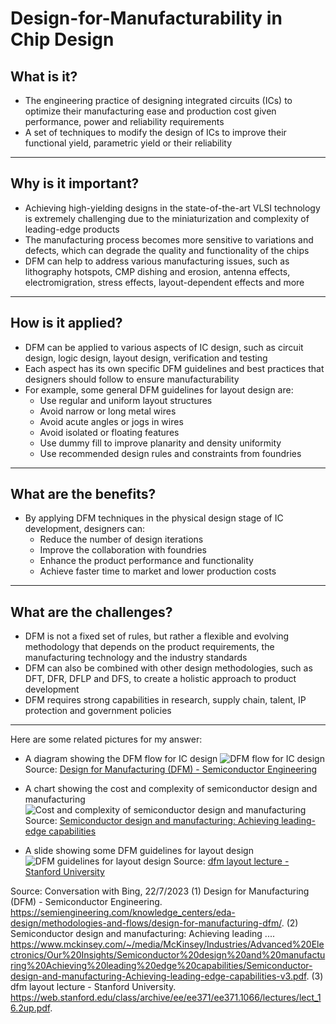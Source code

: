 # Design-for-Manufacturability in Chip Design

## What is it?

- The engineering practice of designing integrated circuits (ICs) to optimize their manufacturing ease and production cost given performance, power and reliability requirements
- A set of techniques to modify the design of ICs to improve their functional yield, parametric yield or their reliability

---

## Why is it important?

- Achieving high-yielding designs in the state-of-the-art VLSI technology is extremely challenging due to the miniaturization and complexity of leading-edge products
- The manufacturing process becomes more sensitive to variations and defects, which can degrade the quality and functionality of the chips
- DFM can help to address various manufacturing issues, such as lithography hotspots, CMP dishing and erosion, antenna effects, electromigration, stress effects, layout-dependent effects and more

---

## How is it applied?

- DFM can be applied to various aspects of IC design, such as circuit design, logic design, layout design, verification and testing
- Each aspect has its own specific DFM guidelines and best practices that designers should follow to ensure manufacturability
- For example, some general DFM guidelines for layout design are:
  - Use regular and uniform layout structures
  - Avoid narrow or long metal wires
  - Avoid acute angles or jogs in wires
  - Avoid isolated or floating features
  - Use dummy fill to improve planarity and density uniformity
  - Use recommended design rules and constraints from foundries

---

## What are the benefits?

- By applying DFM techniques in the physical design stage of IC development, designers can:
  - Reduce the number of design iterations
  - Improve the collaboration with foundries
  - Enhance the product performance and functionality
  - Achieve faster time to market and lower production costs

---

## What are the challenges?

- DFM is not a fixed set of rules, but rather a flexible and evolving methodology that depends on the product requirements, the manufacturing technology and the industry standards
- DFM can also be combined with other design methodologies, such as DFT, DFR, DFLP and DFS, to create a holistic approach to product development
- DFM requires strong capabilities in research, supply chain, talent, IP protection and government policies

---

Here are some related pictures for my answer:

- A diagram showing the DFM flow for IC design
![DFM flow for IC design](https://semiengineering.com/wp-content/uploads/2015/08/dfm-flow.jpg)
Source: [Design for Manufacturing (DFM) - Semiconductor Engineering](https://semiengineering.com/knowledge_centers/eda-design/methodologies-and-flows/design-for-manufacturing-dfm/)

- A chart showing the cost and complexity of semiconductor design and manufacturing
![Cost and complexity of semiconductor design and manufacturing](https://www.mckinsey.com/~/media/McKinsey/Industries/Advanced%20Electronics/Our%20Insights/Semiconductor%20design%20and%20manufacturing%20Achieving%20leading%20edge%20capabilities/Semiconductor-design-and-manufacturing-Achieving-leading-edge-capabilities-v3_1536x1536.jpg)
Source: [Semiconductor design and manufacturing: Achieving leading-edge capabilities](https://www.mckinsey.com/~/media/McKinsey/Industries/Advanced%20Electronics/Our%20Insights/Semiconductor%20design%20and%20manufacturing%20Achieving%20leading%20edge%20capabilities/Semiconductor-design-and-manufacturing-Achieving-leading-edge-capabilities-v3.pdf)

- A slide showing some DFM guidelines for layout design
![DFM guidelines for layout design](https://web.stanford.edu/class/archive/ee/ee371/ee371.1066/lectures/images/L16_10.jpg)
Source: [dfm layout lecture - Stanford University](https://web.stanford.edu/class/archive/ee/ee371/ee371.1066/lectures/lect_16.2up.pdf)

Source: Conversation with Bing, 22/7/2023
(1) Design for Manufacturing (DFM) - Semiconductor Engineering. https://semiengineering.com/knowledge_centers/eda-design/methodologies-and-flows/design-for-manufacturing-dfm/.
(2) Semiconductor design and manufacturing: Achieving leading .... https://www.mckinsey.com/~/media/McKinsey/Industries/Advanced%20Electronics/Our%20Insights/Semiconductor%20design%20and%20manufacturing%20Achieving%20leading%20edge%20capabilities/Semiconductor-design-and-manufacturing-Achieving-leading-edge-capabilities-v3.pdf.
(3) dfm layout lecture - Stanford University. https://web.stanford.edu/class/archive/ee/ee371/ee371.1066/lectures/lect_16.2up.pdf.
